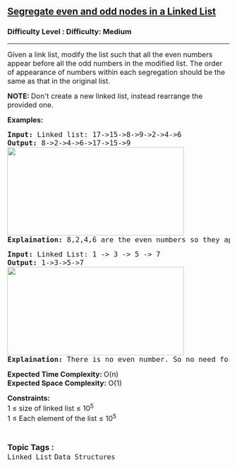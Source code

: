 <h2><a href="https://www.geeksforgeeks.org/problems/segregate-even-and-odd-nodes-in-a-linked-list5035/1?page=2&category=Linked%20List&sortBy=submissions">Segregate even and odd nodes in a Linked List</a></h2><h3>Difficulty Level : Difficulty: Medium</h3><hr><div class="problems_problem_content__Xm_eO"><p><span style="font-size: 12pt;">Given a link list, modify the list such that all the even numbers appear before all the odd numbers in the modified list. The order of appearance of numbers within each segregation should be the same as that in the original list.</span></p>
<p><span style="font-size: 12pt;"><strong>NOTE:&nbsp;</strong>Don't create a new linked list, instead rearrange the provided one.</span></p>
<p><span style="font-size: 12pt;"><strong>Examples:</strong></span></p>
<pre><span style="font-size: 12pt;"><strong>Input: </strong>Linked list: 17-&gt;15-&gt;8-&gt;9-&gt;2-&gt;4-&gt;6
<strong>Output:</strong> 8-&gt;2-&gt;4-&gt;6-&gt;17-&gt;15-&gt;9<br><img src="https://media.geeksforgeeks.org/img-practice/prod/addEditProblem/705390/Web/Other/blobid0_1722066819.png" width="400" height="200"></span><br><span style="font-size: 12pt;"><strong>Explaination:</strong> 8,2,4,6 are the even numbers so they appear first and 17,15,9 are odd numbers that appear later.</span></pre>
<pre><span style="font-size: 12pt;"><strong>Input: </strong>Linked List: 1 -&gt; 3 -&gt; 5 -&gt; 7
<strong>Output:</strong> 1-&gt;3-&gt;5-&gt;7<br><img src="https://media.geeksforgeeks.org/img-practice/prod/addEditProblem/705390/Web/Other/blobid2_1722066889.png" width="400" height="200"><br><strong>Explaination:</strong> There is no even number. So no need for modification.</span></pre>
<p><span style="font-size: 12pt;"><strong>Expected Time Complexity: </strong>O(n)<br><strong>Expected Space&nbsp;</strong><strong style="font-family: -apple-system, BlinkMacSystemFont, 'Segoe UI', Roboto, Oxygen, Ubuntu, Cantarell, 'Open Sans', 'Helvetica Neue', sans-serif;">Complexity</strong><strong style="font-family: -apple-system, BlinkMacSystemFont, 'Segoe UI', Roboto, Oxygen, Ubuntu, Cantarell, 'Open Sans', 'Helvetica Neue', sans-serif;">:</strong><span style="font-family: -apple-system, BlinkMacSystemFont, 'Segoe UI', Roboto, Oxygen, Ubuntu, Cantarell, 'Open Sans', 'Helvetica Neue', sans-serif;"> O(1)</span></span></p>
<p><span style="font-size: 12pt;"><strong>Constraints:</strong><br>1 ≤ size of linked list ≤ 10<sup>5</sup><br>1 ≤ Each element of the list ≤ 10<sup>5</sup></span></p></div><br><p><span style=font-size:18px><strong>Topic Tags : </strong><br><code>Linked List</code>&nbsp;<code>Data Structures</code>&nbsp;